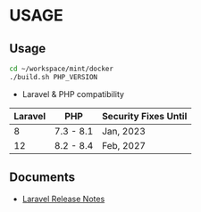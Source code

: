 # USAGE

## Usage

```bash
cd ~/workspace/mint/docker
./build.sh PHP_VERSION
```

- Laravel & PHP compatibility

| Laravel | PHP       | Security Fixes Until |
| ------- | --------- | -------------------- |
| 8       | 7.3 - 8.1 | Jan, 2023            |
| 12      | 8.2 - 8.4 | Feb, 2027            |

## Documents

- [Laravel Release Notes](https://laravel.com/docs/releases)

